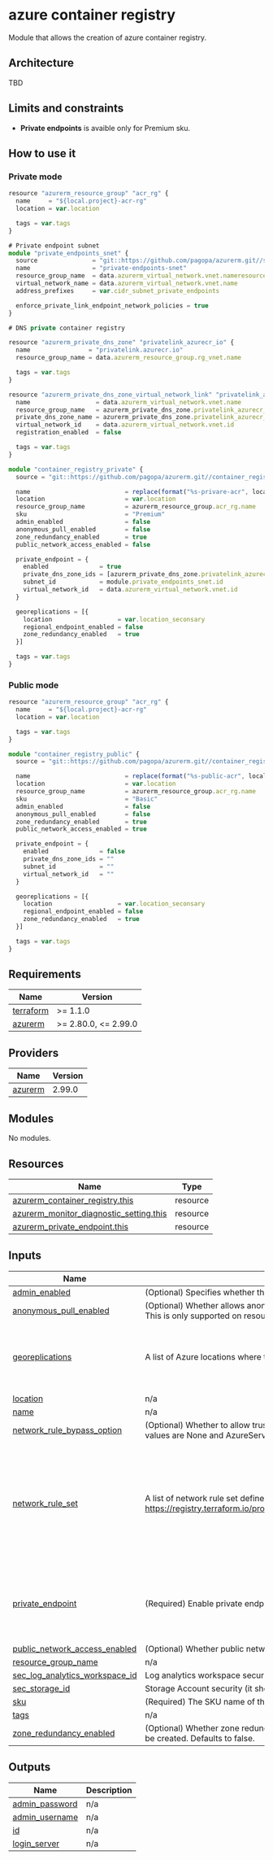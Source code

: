 # azure container registry

Module that allows the creation of azure container registry.

## Architecture

TBD

## Limits and constraints

- **Private endpoints** is avaible only for Premium sku.

## How to use it

### Private mode

```ts
resource "azurerm_resource_group" "acr_rg" {
  name     = "${local.project}-acr-rg"
  location = var.location

  tags = var.tags
}

# Private endpoint subnet
module "private_endpoints_snet" {
  source               = "git::https://github.com/pagopa/azurerm.git//subnet?ref=v2.9.0"
  name                 = "private-endpoints-snet"
  resource_group_name  = data.azurerm_virtual_network.vnet.nameresource_group_name
  virtual_network_name = data.azurerm_virtual_network.vnet.name
  address_prefixes     = var.cidr_subnet_private_endpoints

  enforce_private_link_endpoint_network_policies = true
}

# DNS private container registry

resource "azurerm_private_dns_zone" "privatelink_azurecr_io" {
  name                = "privatelink.azurecr.io"
  resource_group_name = data.azurerm_resource_group.rg_vnet.name

  tags = var.tags
}

resource "azurerm_private_dns_zone_virtual_network_link" "privatelink_azurecr_io_vnet_weu" {
  name                  = data.azurerm_virtual_network.vnet.name
  resource_group_name   = azurerm_private_dns_zone.privatelink_azurecr_io.resource_group_name
  private_dns_zone_name = azurerm_private_dns_zone.privatelink_azurecr_io.name
  virtual_network_id    = data.azurerm_virtual_network.vnet.id
  registration_enabled  = false

  tags = var.tags
}

module "container_registry_private" {
  source = "git::https://github.com/pagopa/azurerm.git//container_registry?ref=ref=v2.10.0"

  name                          = replace(format("%s-privare-acr", local.project), "-", "")
  location                      = var.location
  resource_group_name           = azurerm_resource_group.acr_rg.name
  sku                           = "Premium"
  admin_enabled                 = false
  anonymous_pull_enabled        = false
  zone_redundancy_enabled       = true
  public_network_access_enabled = false

  private_endpoint = {
    enabled              = true
    private_dns_zone_ids = [azurerm_private_dns_zone.privatelink_azurecr_io.id]
    subnet_id            = module.private_endpoints_snet.id
    virtual_network_id   = data.azurerm_virtual_network.vnet.id
  }

  georeplications = [{
    location                  = var.location_seconsary
    regional_endpoint_enabled = false
    zone_redundancy_enabled   = true
  }]

  tags = var.tags
}
```

### Public mode

```ts
resource "azurerm_resource_group" "acr_rg" {
  name     = "${local.project}-acr-rg"
  location = var.location

  tags = var.tags
}

module "container_registry_public" {
  source = "git::https://github.com/pagopa/azurerm.git//container_registry?ref=ref=v2.10.0"

  name                          = replace(format("%s-public-acr", local.project), "-", "")
  location                      = var.location
  resource_group_name           = azurerm_resource_group.acr_rg.name
  sku                           = "Basic"
  admin_enabled                 = false
  anonymous_pull_enabled        = false
  zone_redundancy_enabled       = true
  public_network_access_enabled = true

  private_endpoint = {
    enabled              = false
    private_dns_zone_ids = ""
    subnet_id            = ""
    virtual_network_id   = ""
  }

  georeplications = [{
    location                  = var.location_seconsary
    regional_endpoint_enabled = false
    zone_redundancy_enabled   = true
  }]

  tags = var.tags
}
```

<!-- markdownlint-disable -->
<!-- BEGINNING OF PRE-COMMIT-TERRAFORM DOCS HOOK -->
## Requirements

| Name | Version |
|------|---------|
| <a name="requirement_terraform"></a> [terraform](#requirement\_terraform) | >= 1.1.0 |
| <a name="requirement_azurerm"></a> [azurerm](#requirement\_azurerm) | >= 2.80.0, <= 2.99.0 |

## Providers

| Name | Version |
|------|---------|
| <a name="provider_azurerm"></a> [azurerm](#provider\_azurerm) | 2.99.0 |

## Modules

No modules.

## Resources

| Name | Type |
|------|------|
| [azurerm_container_registry.this](https://registry.terraform.io/providers/hashicorp/azurerm/latest/docs/resources/container_registry) | resource |
| [azurerm_monitor_diagnostic_setting.this](https://registry.terraform.io/providers/hashicorp/azurerm/latest/docs/resources/monitor_diagnostic_setting) | resource |
| [azurerm_private_endpoint.this](https://registry.terraform.io/providers/hashicorp/azurerm/latest/docs/resources/private_endpoint) | resource |

## Inputs

| Name | Description | Type | Default | Required |
|------|-------------|------|---------|:--------:|
| <a name="input_admin_enabled"></a> [admin\_enabled](#input\_admin\_enabled) | (Optional) Specifies whether the admin user is enabled. Defaults to false. | `bool` | `false` | no |
| <a name="input_anonymous_pull_enabled"></a> [anonymous\_pull\_enabled](#input\_anonymous\_pull\_enabled) | (Optional) Whether allows anonymous (unauthenticated) pull access to this Container Registry? Defaults to false. This is only supported on resources with the Standard or Premium SKU. | `bool` | `false` | no |
| <a name="input_georeplications"></a> [georeplications](#input\_georeplications) | A list of Azure locations where the container registry should be geo-replicated. | <pre>list(object({<br>    location                  = string<br>    regional_endpoint_enabled = bool<br>    zone_redundancy_enabled   = bool<br>  }))</pre> | `[]` | no |
| <a name="input_location"></a> [location](#input\_location) | n/a | `string` | n/a | yes |
| <a name="input_name"></a> [name](#input\_name) | n/a | `string` | n/a | yes |
| <a name="input_network_rule_bypass_option"></a> [network\_rule\_bypass\_option](#input\_network\_rule\_bypass\_option) | (Optional) Whether to allow trusted Azure services to access a network restricted Container Registry? Possible values are None and AzureServices. Defaults to AzureServices. | `string` | `"AzureServices"` | no |
| <a name="input_network_rule_set"></a> [network\_rule\_set](#input\_network\_rule\_set) | A list of network rule set defined at https://registry.terraform.io/providers/hashicorp/azurerm/latest/docs/resources/container_registry#network_rule_set | <pre>list(object({<br>    default_action = string<br>    ip_rule = list(object({<br>      action   = string<br>      ip_range = string<br>    }))<br>    virtual_network = list(object({<br>      action    = string<br>      subnet_id = string<br>    }))<br>  }))</pre> | <pre>[<br>  {<br>    "default_action": "Deny",<br>    "ip_rule": [],<br>    "virtual_network": []<br>  }<br>]</pre> | no |
| <a name="input_private_endpoint"></a> [private\_endpoint](#input\_private\_endpoint) | (Required) Enable private endpoint with required params | <pre>object({<br>    enabled              = bool<br>    virtual_network_id   = string<br>    subnet_id            = string<br>    private_dns_zone_ids = list(string)<br>  })</pre> | n/a | yes |
| <a name="input_public_network_access_enabled"></a> [public\_network\_access\_enabled](#input\_public\_network\_access\_enabled) | (Optional) Whether public network access is allowed for the container registry. Defaults to true. | `bool` | `true` | no |
| <a name="input_resource_group_name"></a> [resource\_group\_name](#input\_resource\_group\_name) | n/a | `string` | n/a | yes |
| <a name="input_sec_log_analytics_workspace_id"></a> [sec\_log\_analytics\_workspace\_id](#input\_sec\_log\_analytics\_workspace\_id) | Log analytics workspace security (it should be in a different subscription). | `string` | `null` | no |
| <a name="input_sec_storage_id"></a> [sec\_storage\_id](#input\_sec\_storage\_id) | Storage Account security (it should be in a different subscription). | `string` | `null` | no |
| <a name="input_sku"></a> [sku](#input\_sku) | (Required) The SKU name of the container registry. Possible values are Basic, Standard and Premium. | `string` | `"Basic"` | no |
| <a name="input_tags"></a> [tags](#input\_tags) | n/a | `map(any)` | n/a | yes |
| <a name="input_zone_redundancy_enabled"></a> [zone\_redundancy\_enabled](#input\_zone\_redundancy\_enabled) | (Optional) Whether zone redundancy is enabled for this Container Registry? Changing this forces a new resource to be created. Defaults to false. | `string` | `false` | no |

## Outputs

| Name | Description |
|------|-------------|
| <a name="output_admin_password"></a> [admin\_password](#output\_admin\_password) | n/a |
| <a name="output_admin_username"></a> [admin\_username](#output\_admin\_username) | n/a |
| <a name="output_id"></a> [id](#output\_id) | n/a |
| <a name="output_login_server"></a> [login\_server](#output\_login\_server) | n/a |
<!-- END OF PRE-COMMIT-TERRAFORM DOCS HOOK -->
